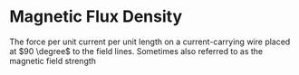 # Magnetic Flux Density
The force per unit current per unit length on a current-carrying wire placed at $90 \degree$ to the field lines. Sometimes also referred to as the magnetic field strength 